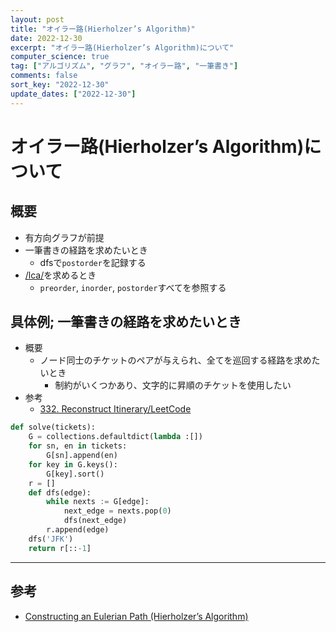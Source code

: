 ```yaml
---
layout: post
title: "オイラー路(Hierholzer’s Algorithm)"
date: 2022-12-30
excerpt: "オイラー路(Hierholzer’s Algorithm)について"
computer_science: true
tag: ["アルゴリズム", "グラフ", "オイラー路", "一筆書き"]
comments: false
sort_key: "2022-12-30"
update_dates: ["2022-12-30"]
---
```


# オイラー路(Hierholzer’s Algorithm)について

## 概要
 - 有方向グラフが前提
 - 一筆書きの経路を求めたいとき
   - dfsで`postorder`を記録する
 - [/lca/](/lca/)を求めるとき
   - `preorder`, `inorder`, `postorder`すべてを参照する 
 
## 具体例; 一筆書きの経路を求めたいとき
 - 概要
   - ノード同士のチケットのペアが与えられ、全てを巡回する経路を求めたいとき
     - 制約がいくつかあり、文字的に昇順のチケットを使用したい
 - 参考
   - [332. Reconstruct Itinerary/LeetCode](https://leetcode.com/problems/reconstruct-itinerary/description/)

```python
def solve(tickets):
    G = collections.defaultdict(lambda :[])
    for sn, en in tickets:
        G[sn].append(en)
    for key in G.keys():
        G[key].sort()
    r = []
    def dfs(edge):
        while nexts := G[edge]:
            next_edge = nexts.pop(0)
            dfs(next_edge)
        r.append(edge)
    dfs('JFK')
    return r[::-1]
```

---

## 参考
 - [Constructing an Eulerian Path (Hierholzer’s Algorithm)](https://tjkendev.github.io/procon-library/python/graph/hierholzer.html)
